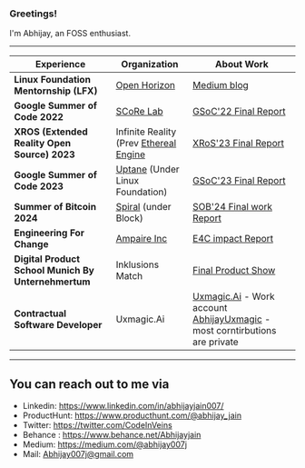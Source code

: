 ### Greetings!

I'm Abhijay, an FOSS enthusiast.

---

Experience | Organization | About Work |
---|---|---|
**Linux Foundation Mentornship (LFX)** | [Open Horizon](https://github.com/open-horizon) | [Medium blog](https://medium.com/@abhijay007j/my-lfx-experience-with-open-horizon-51c348099c2f)|
**Google Summer of Code 2022** | [SCoRe Lab](https://github.com/scorelab) | [GSoC'22 Final Report](https://github.com/scorelab/GSoC/blob/master/GSoC-2022/09-Abhijay-jain-Design-5-new-Themes-for-WebIU.md)|
**XROS (Extended Reality Open Source) 2023** | Infinite Reality (Prev [Ethereal Engine](https://github.com/ir-engine) | [XRoS'23 Final Report](https://drive.google.com/file/d/1sZtY7zuej9rJL2HzGMtZb2U3ssjHMaRV/view)  |
**Google Summer of Code 2023** | [Uptane](https://github.com/uptane/uptane.github.io) (Under Linux Foundation) | [GSoC'23 Final Report](https://uptane.org/blog/2024/01/10/GSoC-blog) | 
**Summer of Bitcoin 2024** | [Spiral](https://spiral.xyz/) (under Block) | [SOB'24 Final work Report](https://drive.google.com/file/d/1W8Xzhmjpd0_uoK22IVyHJFfc_oSmgg4G/view?usp=sharing) | 
**Engineering For Change** | [Ampaire Inc](https://github.com/AmpaireInc) | [E4C impact Report](https://www.engineeringforchange.org/projects/impactful-visual-design-for-ampaires-electric-aircraft-at-the-forefront-of-sustainable-aviation/#outcomes) |
**Digital Product School Munich By Unternehmertum** | Inklusions Match |[Final Product Show](https://youtu.be/Cw_W9g1X9FI?feature=shared&t=7001)|
**Contractual Software Developer** | Uxmagic.Ai |  [Uxmagic.Ai](https://uxmagic.ai/)  - Work account [AbhijayUxmagic](https://github.com/AbhijayUxMagic) - most corntirbutions are private|

---

## You can reach out to me via 

- Linkedin: https://www.linkedin.com/in/abhijayjain007/
- ProductHunt: https://www.producthunt.com/@abhijay_jain
- Twitter: https://twitter.com/CodeInVeins
- Behance : https://www.behance.net/Abhijayjain
- Medium: https://medium.com/@abhijay007j
- Mail: Abhijay007j@gmail.com
